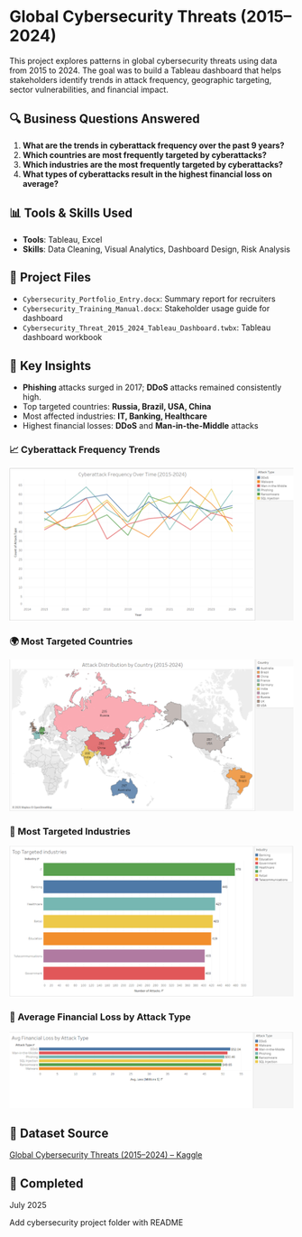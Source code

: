 # Global Cybersecurity Threats (2015–2024)

This project explores patterns in global cybersecurity threats using data from 2015 to 2024. The goal was to build a Tableau dashboard that helps stakeholders identify trends in attack frequency, geographic targeting, sector vulnerabilities, and financial impact.

## 🔍 Business Questions Answered
1. **What are the trends in cyberattack frequency over the past 9 years?**
2. **Which countries are most frequently targeted by cyberattacks?**
3. **Which industries are the most frequently targeted by cyberattacks?**
4. **What types of cyberattacks result in the highest financial loss on average?**

## 📊 Tools & Skills Used
- **Tools**: Tableau, Excel  
- **Skills**: Data Cleaning, Visual Analytics, Dashboard Design, Risk Analysis

## 📁 Project Files
- `Cybersecurity_Portfolio_Entry.docx`: Summary report for recruiters
- `Cybersecurity_Training_Manual.docx`: Stakeholder usage guide for dashboard
- `Cybersecurity_Threat_2015_2024_Tableau_Dashboard.twbx`: Tableau dashboard workbook

## 🧠 Key Insights
- **Phishing** attacks surged in 2017; **DDoS** attacks remained consistently high.
- Top targeted countries: **Russia, Brazil, USA, China**
- Most affected industries: **IT, Banking, Healthcare**
- Highest financial losses: **DDoS** and **Man-in-the-Middle** attacks
### 📈 Cyberattack Frequency Trends
![Cyberattack Trends](images/attack-trends.png)

### 🌍 Most Targeted Countries
![Country Heatmap](images/country-map.png)

### 🏥 Most Targeted Industries
![Industries Chart](images/industry-targets.png)

### 💸 Average Financial Loss by Attack Type
![Financial Loss](images/financial-loss.png)

## 📌 Dataset Source
[Global Cybersecurity Threats (2015–2024) – Kaggle](https://www.kaggle.com/datasets/atharvasoundankar/global-cybersecurity-threats-2015-2024)

## 📅 Completed
July 2025

Add cybersecurity project folder with README
